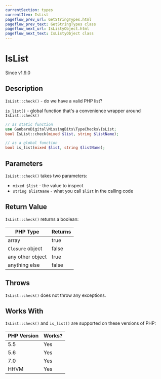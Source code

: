 ```yaml
---
currentSection: types
currentItem: IsList
pageflow_prev_url: GetStringTypes.html
pageflow_prev_text: GetStringTypes class
pageflow_next_url: IsListyObject.html
pageflow_next_text: IsListyObject class
---
```


# IsList

<div class="callout info" markdown="1">
Since v1.9.0
</div>

## Description

`IsList::check()` - do we have a valid PHP list?

`is_list()` - global function that's a convenience wrapper around `IsList::check()`

```php
// as static function
use GanbaroDigital\MissingBits\TypeChecks\IsList;
bool IsList::check(mixed $list, string $listName);

// as a global function
bool is_list(mixed $list, string $listName);
```

## Parameters

`IsList::check()` takes two parameters:

* `mixed $list` - the value to inspect
* `string $listName` - what you call `$list` in the calling code

## Return Value

`IsList::check()` returns a boolean:

PHP Type | Returns
---------|--------
array    | true
`Closure` object | false
any other object | true
anything else | false

## Throws

`IsList::check()` does not throw any exceptions.

## Works With

`IsList::check()` and `is_list()` are supported on these versions of PHP:

PHP Version | Works?
------------|-------
5.5 | Yes
5.6 | Yes
7.0 | Yes
HHVM | Yes
